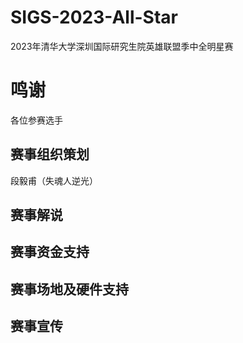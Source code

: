 # SIGS-2023-All-Star
2023年清华大学深圳国际研究生院英雄联盟季中全明星赛


# 鸣谢
各位参赛选手
## 赛事组织策划
段毅甫（失魂人逆光）
## 赛事解说

## 赛事资金支持

## 赛事场地及硬件支持

## 赛事宣传
